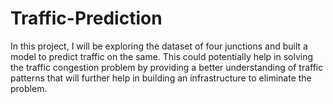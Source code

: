 # Traffic-Prediction
In this project, I will be exploring the dataset of four junctions and built a model to predict traffic on the same. This could potentially help in solving the traffic congestion problem by providing a better understanding of traffic patterns that will further help in building an infrastructure to eliminate the problem.
